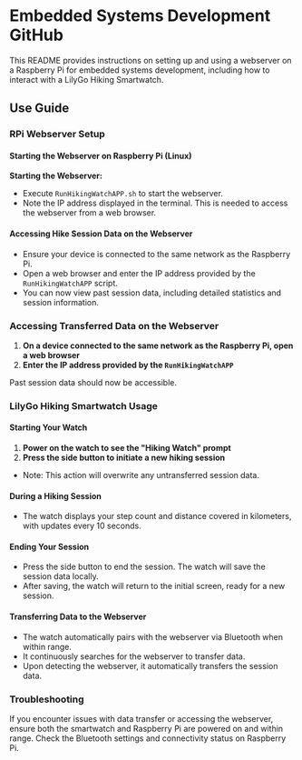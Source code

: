 # Embedded Systems Development GitHub

This README provides instructions on setting up and using a webserver on a Raspberry Pi for embedded systems development, including how to interact with a LilyGo Hiking Smartwatch.

## Use Guide

### RPi Webserver Setup

#### Starting the Webserver on Raspberry Pi (Linux)

   **Starting the Webserver:**
   - Execute `RunHikingWatchAPP.sh` to start the webserver.
   - Note the IP address displayed in the terminal. This is needed to access the webserver from a web browser.

#### Accessing Hike Session Data on the Webserver

- Ensure your device is connected to the same network as the Raspberry Pi.
- Open a web browser and enter the IP address provided by the `RunHikingWatchAPP` script.
- You can now view past session data, including detailed statistics and session information.

### Accessing Transferred Data on the Webserver

1. **On a device connected to the same network as the Raspberry Pi, open a web browser**
2. **Enter the IP address provided by the `RunHikingWatchAPP`**

 Past session data should now be accessible.

### LilyGo Hiking Smartwatch Usage

#### Starting Your Watch

1. **Power on the watch to see the "Hiking Watch" prompt**
2. **Press the side button to initiate a new hiking session**
- Note: This action will overwrite any untransferred session data.

#### During a Hiking Session

- The watch displays your step count and distance covered in kilometers, with updates every 10 seconds.

#### Ending Your Session

- Press the side button to end the session. The watch will save the session data locally.
- After saving, the watch will return to the initial screen, ready for a new session.

#### Transferring Data to the Webserver

- The watch automatically pairs with the webserver via Bluetooth when within range.
- It continuously searches for the webserver to transfer data.
- Upon detecting the webserver, it automatically transfers the session data.

### Troubleshooting

If you encounter issues with data transfer or accessing the webserver, ensure both the smartwatch and Raspberry Pi are powered on and within range. Check the Bluetooth settings and connectivity status on Raspberry Pi.
